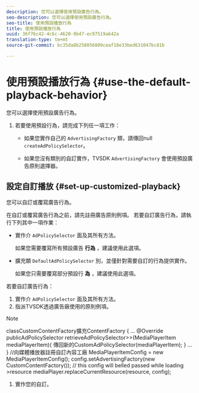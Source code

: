 ```yaml
---
description: 您可以選擇使用預設廣告行為。
seo-description: 您可以選擇使用預設廣告行為。
seo-title: 使用預設播放行為
title: 使用預設播放行為
uuid: 36f76c42-4c6c-4620-9b47-ec97519a642a
translation-type: tm+mt
source-git-commit: bc35da8b258056809ceaf18e33bed631047bc81b

---
```



# 使用預設播放行為 {#use-the-default-playback-behavior}

您可以選擇使用預設廣告行為。

1. 若要使用預設行為，請完成下列任一項工作：

   * 如果您實作自己的 `AdvertisingFactory` 類，請傳回null `createAdPolicySelector`。

   * 如果您沒有類別的自訂實作，TVSDK `AdvertisingFactory` 會使用預設廣告原則選擇器。

## 設定自訂播放 {#set-up-customized-playback}

您可以自訂或覆寫廣告行為。

在自訂或覆寫廣告行為之前，請先註冊廣告原則例項。
若要自訂廣告行為，請執行下列其中一項作業：

* 實作介 `AdPolicySelector` 面及其所有方法。

   如果您需要覆寫所有預設廣告 **行為** ，建議使用此選項。

* 擴充類 `DefaultAdPolicySelector` 別，並僅針對需要自訂的行為提供實作。

   如果您只需要覆寫部分預設行 **為** ，建議使用此選項。

若要自訂廣告行為：

1. 實作介 `AdPolicySelector` 面及其所有方法。
1. 指派TVSDK透過廣告廠使用的原則例項。

>[!NOTE]
>classCustomContentFactory擴充ContentFactory {
>...
>@Override
>publicAdPolicySelector retrieveAdPolicySelector>>(MediaPlayerItem mediaPlayerItem){
>傳回新的CustomAdPolicySelector(mediaPlayerItem);
>}
>...
>}
>//向媒體播放器註冊自訂內容工廠
>MediaPlayerItemConfig = new MediaPlayerItemConfig();
>config.setAdvertisingFactory(new CustomContentFactory());
>// this config will belled passed while loading >resource
>mediaPlayer.replaceCurrentResource(resource, config);

1. 實作您的自訂。